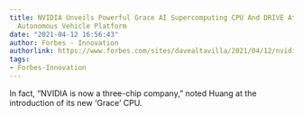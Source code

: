 ```yaml
---
title: NVIDIA Unveils Powerful Grace AI Supercomputing CPU And DRIVE Atlan Secure
  Autonomous Vehicle Platform
date: "2021-04-12 16:56:43"
author: Forbes - Innovation
authorlink: https://www.forbes.com/sites/davealtavilla/2021/04/12/nvidia-unveils-powerful-grace-ai-supercomputing-cpu-and-atlan-secure-autonomous-vehicle-platform/
tags:
- Forbes-Innovation
---
```

In fact, “NVIDIA is now a three-chip company,” noted Huang at the introduction of its new ‘Grace’ CPU.